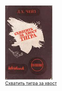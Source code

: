 ![](Схватить%20тигра%20за%20хвост.jpg)  
[Схватить тигра за хвост](Схватить%20тигра%20за%20хвост.txt)
